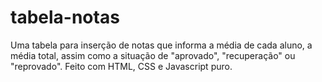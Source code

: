 # tabela-notas

Uma tabela para inserção de notas que informa a média de cada aluno, a média total, assim como a situação de "aprovado", "recuperação" ou "reprovado". Feito com HTML, CSS e Javascript puro.
